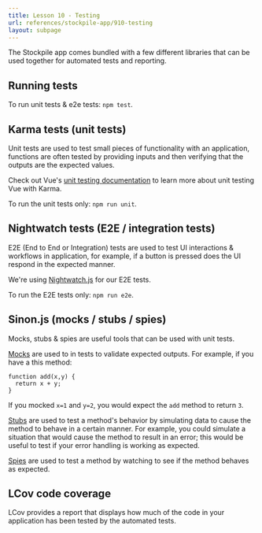 ```yaml
---
title: Lesson 10 - Testing
url: references/stockpile-app/910-testing
layout: subpage
---
```


The Stockpile app comes bundled with a few different libraries that can be used together for automated tests and reporting.

## Running tests

To run unit tests & e2e tests: `npm test`.

## Karma tests (unit tests)

Unit tests are used to test small pieces of functionality with an application, functions are often tested by providing inputs and then verifying that the outputs are the expected values.

Check out Vue's [unit testing documentation](https://vuejs.org/v2/guide/unit-testing.html) to learn more about unit testing Vue with Karma.

To run the unit tests only: `npm run unit`.

## Nightwatch tests (E2E / integration tests)

E2E (End to End or Integration) tests are used to test UI interactions & workflows in application, for example, if a button is pressed does the UI respond in the expected manner.

We're using [Nightwatch.js](http://nightwatchjs.org/) for our E2E tests.

To run the E2E tests only: `npm run e2e`.

## Sinon.js (mocks / stubs / spies)

Mocks, stubs & spies are useful tools that can be used with unit tests.

[Mocks](http://sinonjs.org/releases/v4.1.1/mocks/) are used to in tests to validate expected outputs. For example, if you have a this method:

```
function add(x,y) {
  return x + y;
}
```

If you mocked `x=1` and `y=2`, you would expect the `add` method to return `3`.

[Stubs](http://sinonjs.org/releases/v4.1.1/stubs/) are used to test a method's behavior by simulating data to cause the method to behave in a certain manner. For example, you could simulate a situation that would cause the method to result in an error; this would be useful to test if your error handling is working as expected.

[Spies](http://sinonjs.org/releases/v4.1.1/spies/) are used to test a method by watching to see if the method behaves as expected.

## LCov code coverage

LCov provides a report that displays how much of the code in your application has been tested by the automated tests.
